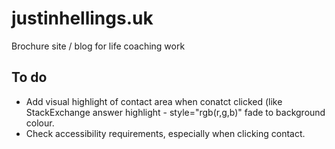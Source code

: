 # justinhellings.uk
Brochure site / blog for life coaching work

## To do
* Add visual highlight of contact area when conatct clicked (like StackExchange answer highlight - style="rgb(r,g,b)" fade to background colour.
* Check accessibility requirements, especially when clicking contact.
